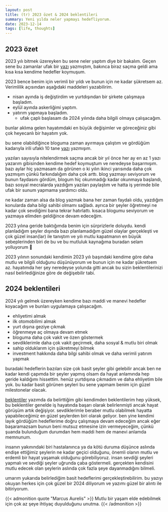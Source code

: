 ```yaml
---
layout: post
title: (tr) 2023 özet & 2024 beklentileri 
summary: Yeni yılda neler yapmayı hedefliyorum. 
date: 2023-12-14
tags: [life, thoughts]
---
```


## 2023 özet

2023 yılı bitmek üzereyken bu sene neler yaptım diye bir bakalım. Geçen sene bu zamanlar ufak bir [yazı](https://ocakhasan.github.io/my-goals-for-2023/) yazmıştım, bakınca biraz saçma geldi ama kısa kısa kendime hedefler koymuşum.

2023 bence benim için verimli bir yıldı ve bunun için ne kadar şükretsem az. Verimlilik açısından aşağıdaki maddeleri yazabilirim.

- nisan ayında iş değiştirdim ve yurtdışından bir şirkete çalışmaya başladım.
- eylül ayında askerliğimi yaptım.
- yatırım yapmaya başladım.
    - ufak çaplı başlasam da 2024 yılında daha bilgili olmaya çalışacağım.

bunlar aklıma gelen hayatımdaki en büyük değişimler ve göreceğiniz gibi çok heyecanlı bir hayatım yok.

bu sene olabildiğince bloguma zaman ayırmaya çalıştım ve gördüğüm kadarıyla irili ufaklı 10 tane [yazı](https://ocakhasan.github.io/posts/) yazmışım.

yazıları sayısıyla nitelendirmek saçma ancak bir yıl önce her ay en az 1 yazı yazarım gibisinden kendime hedef koymuştum ve neredeyse başarmışım. bazı aylar hiç yazmasam da görünen o ki yılın ikinci yarısında daha çok yazmışım çünkü farkındalığım daha çok arttı. blog yazmayı seviyorum ve bunun faydasını gördüm, blogum hiç okunmadığı kadar okunmaya başlandı, bazı sosyal mecralarda yazdığım yazıları paylaştım ve hatta iş yerimde bile ufak bir sunum yapmama yardımcı oldu.

ne kadar zaman alsa da blog yazmak bana her zaman faydalı oldu, yazdığım konularda daha bilgi sahibi olmamı sağladı. ayrıca bir şeyler öğretmeyi ne kadar çok sevdiğimi bana tekrar hatırlattı. kısaca blogumu seviyorum ve yazmaya elimden geldiğince devam edeceğim.

2023 yılına geride baktığımda benim için sürprizlerle doluydu. kendi planladığım şeyler dışında bazı planlamadığım güzel olaylar gerçekleşti ve çok güzel insan(lar) ile tanıştım ve yılı mutlu kapatmanın en büyük sebeplerinden biri de bu ve bu mutluluk kaynağıma buradan selam yolluyorum :wave:

2023 yılının sonundaki kendimin 2023 yılı başındaki kendime göre daha mutlu ve bilgili olduğunu düşünüyorum ve bunun için ne kadar şükretsem az. hayatımda her şey neredeyse yolunda gitti ancak bu sizin beklentilerinizi nasıl belirlediğinize göre de değişebilir tabi.

## 2024 beklentileri

2024 yılı gelmek üzereyken kendime bazı maddi ve manevi hedefler koyacağım ve bunları uygulamaya çalışacağım.

- ehliyetimi almak
- ilk otomobilimi almak
- yurt dışına geziye çıkmak
- öğrenmeye aç olmaya devam etmek
- bloguma daha çok vakit ve özen göstermek
- sevdiklerimle daha çok vakit geçirmek, daha sosyal & mutlu biri olmak
- sahip olduklarım için şükretmeyi bilmek
- investment hakkında daha bilgi sahibi olmak ve daha verimli yatırım yapmak

buradaki hedeflerin bazıları size çok basit şeyler gibi gelebilir ancak ben ne kadar kendi çapımda bir şeyler yapmış olsam da hayat anlamında hep geride kaldığımı hissettim. henüz yurtdışına çıkmadım ve daha ehliyetim bile yok. bu kadar basit görünen şeyleri bu sene yapmam benim için güzel milestonelar olacak.

[beklentiler](https://ocakhasan.github.io/expectations/)  yazımda da belirttiğim gibi kendimden beklentilerim hep yüksek, bu beklentiler genelde iş hayatında başarı olarak belirlenmişti ancak hayat görüşüm artık değişiyor. sevdiklerimle beraber mutlu olabilmek hayatta yapabileceğimiz en güzel şeylerden biri olarak geliyor. ben yine kendimi layık gördüğüm hedeflerime doğru çalışmaya devam edeceğim ancak eğer başaramazsam bunun beni mutsuz etmesine izin vermeyeceğim, çünkü şuanda bulunduğum durumdan hem maddi hem de manevi anlamda memnunum.

insanın yakınındaki biri hastalanınca ya da kötü duruma düşünce aslında endişe ettiğimiz şeylerin ne kadar geçici olduğunu, önemli olanın mutlu ve erdemli bir hayat yaşamak olduğunu görebiliyoruz. insan sevdiği şeyleri yapmalı ve sevdiği şeyler uğrunda çaba göstermeli. gerçekten kendisini mutlu edecek olan şeylerin aslında çok fazla şeye dayanmadığını bilmeli. 

umarım yukarıda belirlediğim basit hedeflerimi gerçekleştirebilirim. bu yazıyı okuyan herkes için çok güzel bir 2024 diliyorum ve yazımı güzel bir alıntı ile bitiriyorum.

{{< admonition quote "Marcus Aurelis" >}}
Mutlu bir yaşam elde edebilmek için çok az şeye ihtiyaç duyulduğunu unutma.
{{< /admonition >}}